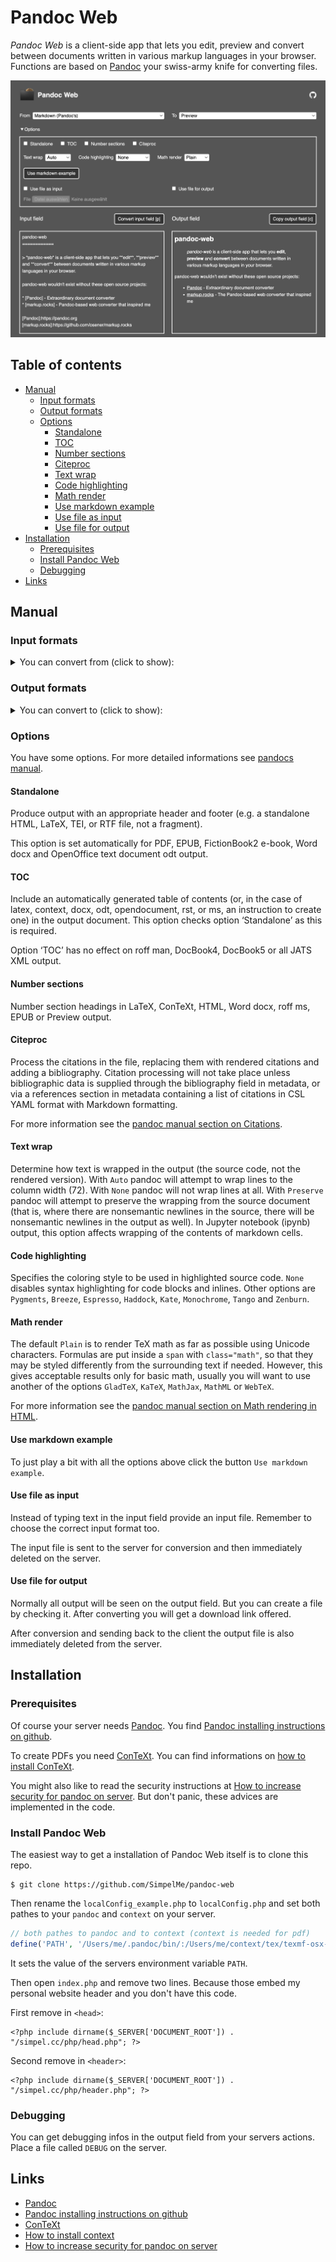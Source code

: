 # Pandoc Web

*Pandoc Web* is a client-side app that lets you edit, preview and
convert between documents written in various markup languages in your
browser. Functions are based on [Pandoc](https://pandoc.org) your
swiss-army knife for converting files.

![Full screenshot of the web page](screenshot.png)

## Table of contents

* [Manual](#manual)
  * [Input formats](#input-formats)
  * [Output formats](#output-formats)
  * [Options](#options)
    * [Standalone](#standalone)
    * [TOC](#toc)
    * [Number sections](#number-sections)
    * [Citeproc](#citeproc)
    * [Text wrap](#text-wrap)
    * [Code highlighting](#code-highlighting)
    * [Math render](#math-render)
    * [Use markdown example](#use-markdown-example)
    * [Use file as input](#use-file-as-input)
    * [Use file for output](#use-file-for-output)
* [Installation](#installation)
  * [Prerequisites](#prerequisites)
  * [Install Pandoc Web](#install-pandoc-web)
  * [Debugging](#debugging)
* [Links](#links)

## Manual

### Input formats

<details>
<summary>
You can convert from (click to show):
</summary>

- BibLaTeX bibliography
- BibTeX bibliography
- Creole 1.0
- CSL JSON bibliography
- CSV table
- DocBook
- DokuWiki markup
- Emacs Org mode
- EndNote XML bibliography
- EPUB (file input)
- FictionBook2 e-book
- Haddock markup
- HTML
- JATS XML
- Jira/Confluence wiki markup
- JSON version of native AST
- Jupyter notebook
- LaTeX
- Markdown (CommonMark)
- Markdown (CommonMark with extensions)
- Markdown (GitHub-Flavored)
- Markdown (Multi)
- Markdown (original unextended)
- Markdown (Pandoc’s)
- Markdown PHP Extra
- MediaWiki markup
- Muse
- native Haskell
- ODT (file input)
- OPML
- reStructuredText
- Rich Text Format
- RIS bibliography
- roff man
- Textile
- TikiWiki markup
- TSV table
- TWiki markup
- txt2tags
- typst
- Vimwiki
- Word docx (file input)

</details>

### Output formats

<details>
<summary>
You can convert to (click to show):
</summary>

- Preview
- alias for jats_archiving
- AsciiDoc (modern) as interpreted by AsciiDoctor
- AsciiDoc as interpreted by asciidoc-py
- BibLaTeX bibliography
- BibTeX bibliography
- ConTeXt
- CSL JSON bibliography
- DocBook 4
- DocBook 5
- DokuWiki markup
- Emacs Org mode
- EPUB v2
- EPUB v3 book
- FictionBook2 e-book
- GNU Texinfo
- Haddock markup
- HTML
- InDesign ICML
- JATS XML, Archiving and Interchange Tag Set
- JATS XML, Article Authoring Tag Set
- JATS XML, Journal Publishing Tag Set
- Jira/Confluence wiki markup
- JSON version of native AST
- Jupyter notebook
- LaTeX
- Markdown (CommonMark)
- Markdown (CommonMark with extensions)
- Markdown (GitHub-Flavored)
- Markdown (Multi)
- Markdown (original unextended)
- Markdown (Pandoc’s)
- Markdown PHP Extra
- Markua
- MediaWiki markup
- Muse
- native Haskell
- OpenDocument
- OpenOffice text document
- OPML
- PDF
- plain text
- PowerPoint
- reStructuredText
- Rich Text Format
- roff man
- roff ms
- Slide Show - DZSlides HTML5 + JavaScript
- Slide Show - LaTeX beamer
- Slide Show - reveal.js HTML5 + JavaScript
- Slide Show - S5 HTML and JavaScript
- Slide Show - Slideous HTML and JavaScript
- Slide Show - Slidy HTML and JavaScript
- TEI Simple
- Textile
- typst
- Word docx
- XHTML 1.0 Transitional
- XWiki markup
- ZimWiki markup
- zip archive of multiple linked HTML files

</details>

### Options

You have some options. For more detailed informations see [pandocs
manual](https://pandoc.org/MANUAL).

#### Standalone

Produce output with an appropriate header and footer (e.g. a standalone
HTML, LaTeX, TEI, or RTF file, not a fragment).

This option is set automatically for PDF, EPUB, FictionBook2 e-book,
Word docx and OpenOffice text document odt output.

#### TOC

Include an automatically generated table of contents (or, in the case of
latex, context, docx, odt, opendocument, rst, or ms, an instruction to
create one) in the output document. This option checks option
‘Standalone’ as this is required.

Option ‘TOC’ has no effect on roff man, DocBook4, DocBook5 or all JATS
XML output.

#### Number sections

Number section headings in LaTeX, ConTeXt, HTML, Word docx, roff ms,
EPUB or Preview output.

#### Citeproc

Process the citations in the file, replacing them with rendered
citations and adding a bibliography. Citation processing will not take
place unless bibliographic data is supplied through the bibliography
field in metadata, or via a references section in metadata containing a
list of citations in CSL YAML format with Markdown formatting.

For more information see the [pandoc manual section on
Citations](https://pandoc.org/MANUAL#citations).

#### Text wrap

Determine how text is wrapped in the output (the source code, not the
rendered version). With `Auto` pandoc will attempt to wrap lines to the
column width (72). With `None` pandoc will not wrap lines at all. With
`Preserve` pandoc will attempt to preserve the wrapping from the source
document (that is, where there are nonsemantic newlines in the source,
there will be nonsemantic newlines in the output as well). In Jupyter
notebook (ipynb) output, this option affects wrapping of the contents of
markdown cells.

#### Code highlighting

Specifies the coloring style to be used in highlighted source code.
`None` disables syntax highlighting for code blocks and inlines. Other
options are `Pygments`, `Breeze`, `Espresso`, `Haddock`, `Kate`,
`Monochrome`, `Tango` and `Zenburn`.

#### Math render

The default `Plain` is to render TeX math as far as possible using
Unicode characters. Formulas are put inside a `span` with
`class="math"`, so that they may be styled differently from the
surrounding text if needed. However, this gives acceptable results only
for basic math, usually you will want to use another of the options
`GladTeX`, `KaTeX`, `MathJax`, `MathML` or `WebTeX`.

For more information see the [pandoc manual section on Math rendering in
HTML](https://pandoc.org/MANUAL#math-rendering-in-html).

#### Use markdown example

To just play a bit with all the options above click the button
`Use markdown example`.

#### Use file as input

Instead of typing text in the input field provide an input file.
Remember to choose the correct input format too.

The input file is sent to the server for conversion and then immediately
deleted on the server.

#### Use file for output

Normally all output will be seen on the output field. But you can create
a file by checking it. After converting you will get a download link
offered.

After conversion and sending back to the client the output file is also
immediately deleted from the server.

## Installation

### Prerequisites

Of course your server needs [Pandoc](https://pandoc.org). You find
[Pandoc installing instructions on
github](https://github.com/jgm/pandoc/blob/main/INSTALL.md).

To create PDFs you need [ConTeXt](https://wiki.contextgarden.net). You can find informations on [how to
install ConTeXt](https://wiki.contextgarden.net/Installation).

You might also like to read the security instructions at [How to
increase security for pandoc on
server](https://pandoc.org/chunkedhtml-demo/19-a-note-on-security.html).
But don't panic, these advices are implemented in the code.

### Install Pandoc Web

The easiest way to get a installation of Pandoc Web itself is to clone
this repo.

``` shell
$ git clone https://github.com/SimpelMe/pandoc-web
```

Then rename the `localConfig_example.php` to `localConfig.php` and set
both pathes to your `pandoc` and `context` on your server.

``` php
// both pathes to pandoc and to context (context is needed for pdf)
define('PATH', '/Users/me/.pandoc/bin/:/Users/me/context/tex/texmf-osx-arm64/bin/');
```

It sets the value of the servers environment variable `PATH`.

Then open `index.php` and remove two lines. Because those embed my personal website header and you don't have this code.

First remove in `<head>`:

```
<?php include dirname($_SERVER['DOCUMENT_ROOT']) . "/simpel.cc/php/head.php"; ?>
```

Second remove in `<header>`:

```
<?php include dirname($_SERVER['DOCUMENT_ROOT']) . "/simpel.cc/php/header.php"; ?>
```

### Debugging

You can get debugging infos in the output field from your servers actions. Place a file called `DEBUG` on the server.

## Links

- [Pandoc](https://pandoc.org)
- [Pandoc installing instructions on
  github](https://github.com/jgm/pandoc/blob/main/INSTALL.md)
- [ConTeXt](https://wiki.contextgarden.net)
- [How to install context](https://wiki.contextgarden.net/Installation)
- [How to increase security for pandoc on
  server](https://pandoc.org/chunkedhtml-demo/19-a-note-on-security.html)
